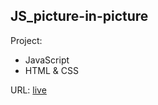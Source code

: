 ## JS_picture-in-picture

Project:
- JavaScript
- HTML & CSS

URL:
[live](https://maziarmod.github.io/JS_awesome-quote-generator/)
